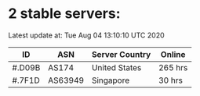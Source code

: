 # 2 stable servers:

Latest update at: Tue Aug 04 13:10:10 UTC 2020

| ID | ASN | Server Country | Online |
| -- | --- | -------------- | ------ |
| #.D09B | AS174 | United States | 265 hrs |
| #.7F1D | AS63949 | Singapore | 30 hrs |

